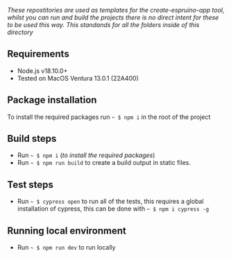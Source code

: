 _These repostitories are used as templates for the create-espruino-app tool, whilst you can run and build the projects there is no direct intent for these to be used this way. This standands for all the folders inside of this directory_

## Requirements

- Node.js v18.10.0+
- Tested on MacOS Ventura 13.0.1 (22A400)

## Package installation

To install the required packages run `~ $ npm i` in the root of the project

## Build steps

- Run `~ $ npm i` (_to install the required packages_)
- Run `~ $ npm run build` to create a build output in static files.

## Test steps

- Run `~ $ cypress open` to run all of the tests, this requires a global installation of cypress, this can be done with `~ $ npm i cypress -g`

## Running local environment

- Run `~ $ npm run dev` to run locally
